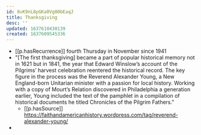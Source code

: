 ```yaml
---
id: 8vK9nL8pGKa0Vg00bEaqJ
title: Thanksgiving
desc: ''
updated: 1637610430139
created: 1637609545336
---
```




- [[p.hasRecurrence]] fourth Thursday in November since 1941
- "[The first thanksgiving] became a part of popular historical memory not in 1621 but in 1841, the year that Edward Winslow’s account of the Pilgrims’ harvest celebration reentered the historical record.  The key figure in the process was the Reverend Alexander Young, a New England-born Unitarian minister with a passion for local history.  Working with a copy of Mourt’s Relation discovered in Philadelphia a generation earlier, Young included the text of the pamphlet in a compilation of historical documents he titled Chronicles of the Pilgrim Fathers."
  - [[p.hasSource]] https://faithandamericanhistory.wordpress.com/tag/reverend-alexander-young/
- 
